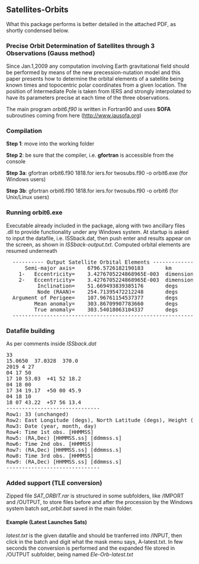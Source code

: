 ## Satellites-Orbits
What this package performs is better detailed in the attached PDF, as shortly condensed below.

### Precise Orbit Determination of Satellites through 3 Observations (Gauss method) 
Since Jan.1,2009 any computation involving Earth gravitational field should be performed by means of the new precession-nutation model and this paper presents how to determine the orbital elements of a satellite being known times and topocentric polar coordinates from a given location. The position of Intermediate Pole is taken from 
IERS and strongly interpolated to have its parameters precise at each time of the three observations. 

The main program <i>orbit6.f90</i> is written in Fortran90 and uses  <b>SOFA</b> subroutines coming from here (http://www.iausofa.org)

### Compilation
**Step 1**: move into the working folder

**Step 2**: be sure that the compiler, i.e. <b>gfortran</b> is accessible from the console

**Step 3a**: gfortran orbit6.f90 1818.for iers.for twosubs.f90 -o orbit6.exe  (for Windows users)

**Step 3b**: gfortran orbit6.f90 1818.for iers.for twosubs.f90 -o orbit6      (for Unix/Linux users)

### Running orbit6.exe
Executable already included in the package, along with two ancillary files .dll to provide functionality under any Windows system.
At startup is asked to input the datafile, i.e. ISSback.dat, then push enter and results appear on the screen, as shown in <i>ISSback-output.txt</i>. Computed orbital elements are resumed underneath
<PRE>
  ---------- Output Satellite Orbital Elements ---------------------------
      Semi-major axis=    6796.5726182190183       km
    1-   Eccentricity=    3.4276705224868965E-003  dimensionless
    2-   Eccentricity=    3.4276705224868965E-003  dimensionless
          Inclination=    51.669493839385176       degs
          Node (RAAN)=    254.71395472212248       degs
  Argument of Perigee=    107.96761154537377       degs
         Mean anomaly=    303.86709907783660       degs
         True anomaly=    303.54018063104337       degs
  ------------------------------------------------------------------------
</PRE>

### Datafile building
As per comments inside <i>ISSback.dat</i>
<PRE>
33
15.0650  37.0328  370.0
2019 4 27
04 17 50
17 10 53.03  +41 52 18.2
04 18 00
17 34 19.17  +50 00 45.9
04 18 10
18 07 43.22  +57 56 13.4
------------------------------
Row1: 33 (unchanged)
Row2: East Longitude (degs), North Latitude (degs), Height (m. ASL)
Row3: Date (year, month, day)
Row4: Time 1st obs. [HHMMSS]
Row5: (RA,Dec) [HHMMSS.ss] [ddmmss.s]
Row6: Time 2nd obs. [HHMMSS]
Row7: (RA,Dec) [HHMMSS.ss] [ddmmss.s]
Row8: Time 3rd obs. [HHMMSS]
Row9: (RA,Dec) [HHMMSS.ss] [ddmmss.s]
------------------------------
</PRE>

### Added support (TLE conversion)
Zipped file <i>SAT_ORBIT.rar</i> is structured in some subfolders, like /IMPORT and /OUTPUT, to store files before and after the procession by the Windows system batch <i>sat_orbit.bat</i> saved in the main folder.
#### Example (Latest Launches Sats)
<i>latest.txt</i> is the given datafile and should be tranferred into /INPUT, then click in the batch and digit what the mask menu says, A-latest.txt.
In few seconds the conversion is performed and the expanded file stored in /OUTPUT subfolder, being named <i>Ele-Orb-latest.txt</i>

